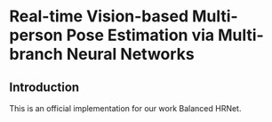 # Real-time Vision-based Multi-person Pose Estimation via Multi-branch Neural Networks

## Introduction

This is an official implementation for our work Balanced HRNet. 
